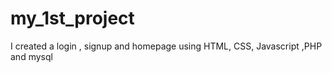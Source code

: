 # my_1st_project
I created a login , signup and homepage using HTML, CSS, Javascript ,PHP and mysql
